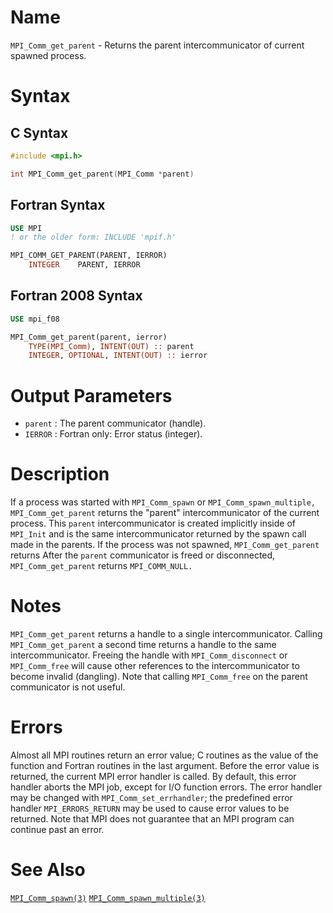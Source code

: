 # Name

`MPI_Comm_get_parent` - Returns the parent intercommunicator of
current spawned process.

# Syntax

## C Syntax

```c
#include <mpi.h>

int MPI_Comm_get_parent(MPI_Comm *parent)
```

## Fortran Syntax

```fortran
USE MPI
! or the older form: INCLUDE 'mpif.h'

MPI_COMM_GET_PARENT(PARENT, IERROR)
    INTEGER    PARENT, IERROR 
```

## Fortran 2008 Syntax

```fortran
USE mpi_f08

MPI_Comm_get_parent(parent, ierror)
    TYPE(MPI_Comm), INTENT(OUT) :: parent
    INTEGER, OPTIONAL, INTENT(OUT) :: ierror
```


# Output Parameters

* `parent` : The parent communicator (handle).
* `IERROR` : Fortran only: Error status (integer).

# Description

If a process was started with `MPI_Comm_spawn` or `MPI_Comm_spawn_multiple,`
`MPI_Comm_get_parent` returns the "parent" intercommunicator of the
current process. This `parent` intercommunicator is created implicitly
inside of `MPI_Init` and is the same intercommunicator returned by the
spawn call made in the parents.
If the process was not spawned, `MPI_Comm_get_parent` returns
After the `parent` communicator is freed or disconnected,
`MPI_Comm_get_parent` returns `MPI_COMM_NULL.`

# Notes

`MPI_Comm_get_parent` returns a handle to a single intercommunicator.
Calling `MPI_Comm_get_parent` a second time returns a handle to the same
intercommunicator. Freeing the handle with `MPI_Comm_disconnect` or
`MPI_Comm_free` will cause other references to the intercommunicator to
become invalid (dangling). Note that calling `MPI_Comm_free` on the parent
communicator is not useful.

# Errors

Almost all MPI routines return an error value; C routines as the value
of the function and Fortran routines in the last argument.
Before the error value is returned, the current MPI error handler is
called. By default, this error handler aborts the MPI job, except for
I/O function errors. The error handler may be changed with
`MPI_Comm_set_errhandler`; the predefined error handler `MPI_ERRORS_RETURN`
may be used to cause error values to be returned. Note that MPI does not
guarantee that an MPI program can continue past an error.

# See Also

[`MPI_Comm_spawn(3)`](./?file=MPI_Comm_spawn.md)
[`MPI_Comm_spawn_multiple(3)`](./?file=MPI_Comm_spawn_multiple.md)
